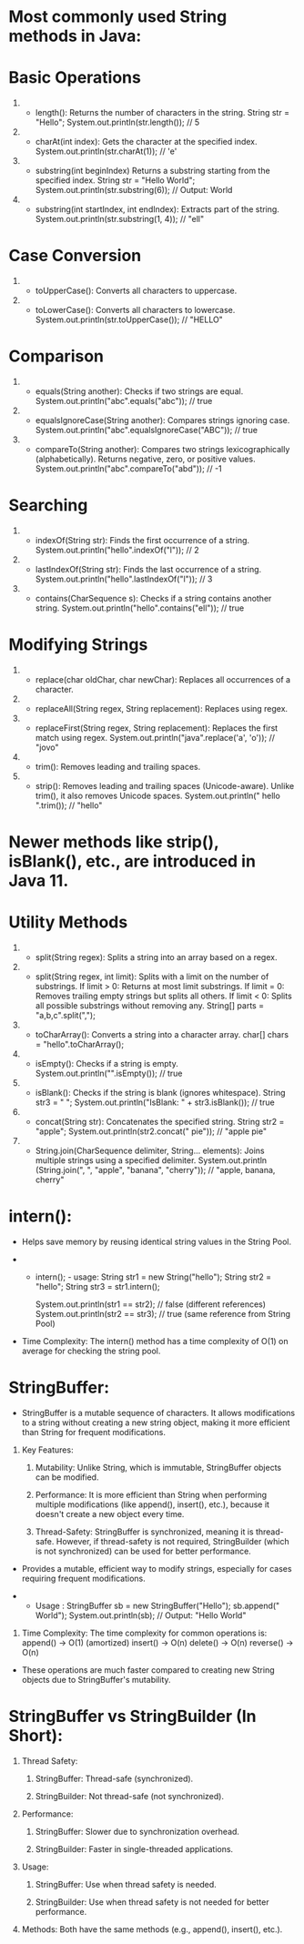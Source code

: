 # Most commonly used String methods in Java:

# Basic Operations

1.  -   length(): Returns the number of characters in the string.
        String str = "Hello";
        System.out.println(str.length()); // 5

2.  -   charAt(int index): Gets the character at the specified index.
        System.out.println(str.charAt(1)); // 'e'

3.  -   substring(int beginIndex)
        Returns a substring starting from the specified index.
        String str = "Hello World";
        System.out.println(str.substring(6)); // Output: World

4.  -   substring(int startIndex, int endIndex): Extracts part of the string.
        System.out.println(str.substring(1, 4)); // "ell"

# Case Conversion

1.  -   toUpperCase(): Converts all characters to uppercase.
2.  -   toLowerCase(): Converts all characters to lowercase.
        System.out.println(str.toUpperCase()); // "HELLO"

# Comparison

1.  -   equals(String another): Checks if two strings are equal.
        System.out.println("abc".equals("abc")); // true

2.  -   equalsIgnoreCase(String another): Compares strings ignoring case.
        System.out.println("abc".equalsIgnoreCase("ABC")); // true

3.  -   compareTo(String another): Compares two strings lexicographically (alphabetically). Returns negative, zero, or positive values.
        System.out.println("abc".compareTo("abd")); // -1

# Searching

1.  -   indexOf(String str): Finds the first occurrence of a string.
        System.out.println("hello".indexOf("l")); // 2

2.  -   lastIndexOf(String str): Finds the last occurrence of a string.
        System.out.println("hello".lastIndexOf("l")); // 3

3.  -   contains(CharSequence s): Checks if a string contains another string.
        System.out.println("hello".contains("ell")); // true

# Modifying Strings

1.  -   replace(char oldChar, char newChar): Replaces all occurrences of a character.
2.  -   replaceAll(String regex, String replacement): Replaces using regex.
3.  -   replaceFirst(String regex, String replacement): Replaces the first match using regex.
        System.out.println("java".replace('a', 'o')); // "jovo"

4.  -   trim(): Removes leading and trailing spaces.
5.  -   strip(): Removes leading and trailing spaces (Unicode-aware). Unlike trim(), it also removes Unicode spaces.
        System.out.println(" hello ".trim()); // "hello"

# Newer methods like strip(), isBlank(), etc., are introduced in Java 11.

# Utility Methods

1.  -   split(String regex): Splits a string into an array based on a regex.
2.  -   split(String regex, int limit): Splits with a limit on the number of substrings.
        If limit > 0: Returns at most limit substrings.
        If limit = 0: Removes trailing empty strings but splits all others.
        If limit < 0: Splits all possible substrings without removing any.
        String[] parts = "a,b,c".split(",");

3.  -   toCharArray(): Converts a string into a character array.
        char[] chars = "hello".toCharArray();

4.  -   isEmpty(): Checks if a string is empty.
        System.out.println("".isEmpty()); // true

5.  -   isBlank(): Checks if the string is blank (ignores whitespace).
        String str3 = " ";
        System.out.println("IsBlank: " + str3.isBlank()); // true

6.  -   concat(String str): Concatenates the specified string.
        String str2 = "apple";
        System.out.println(str2.concat(" pie")); // "apple pie"

7.  -   String.join(CharSequence delimiter, String... elements): Joins multiple strings using a specified delimiter.
        System.out.println (String.join(", ", "apple", "banana", "cherry")); // "apple, banana, cherry"

# intern():

-   Helps save memory by reusing identical string values in the String Pool.

-   -   intern(); - usage:
        String str1 = new String("hello");
        String str2 = "hello";
        String str3 = str1.intern();

        System.out.println(str1 == str2); // false (different references)
        System.out.println(str2 == str3); // true (same reference from String Pool)

-   Time Complexity: The intern() method has a time complexity of O(1) on average for checking the string pool.

# StringBuffer:

-   StringBuffer is a mutable sequence of characters. It allows modifications to a string without creating a new string object, making it more efficient than String for frequent modifications.

1. Key Features:

    1. Mutability: Unlike String, which is immutable, StringBuffer objects can be modified.

    2. Performance: It is more efficient than String when performing multiple modifications (like append(), insert(), etc.), because it doesn't create a new object every time.

    3. Thread-Safety: StringBuffer is synchronized, meaning it is thread-safe. However, if thread-safety is not required, StringBuilder (which is not synchronized) can be used for better performance.

-   Provides a mutable, efficient way to modify strings, especially for cases requiring frequent modifications.

-   -   Usage :
        StringBuffer sb = new StringBuffer("Hello");
        sb.append(" World");
        System.out.println(sb); // Output: "Hello World"

1. Time Complexity:
   The time complexity for common operations is:
   append() → O(1) (amortized)
   insert() → O(n)
   delete() → O(n)
   reverse() → O(n)

-   These operations are much faster compared to creating new String objects due to StringBuffer's mutability.

# StringBuffer vs StringBuilder (In Short):

1.  Thread Safety:

    1. StringBuffer: Thread-safe (synchronized).

    2. StringBuilder: Not thread-safe (not synchronized).

2.  Performance:

    1.  StringBuffer: Slower due to synchronization overhead.

    2.  StringBuilder: Faster in single-threaded applications.

3.  Usage:

    1. StringBuffer: Use when thread safety is needed.

    2. StringBuilder: Use when thread safety is not needed for better performance.

4.  Methods: Both have the same methods (e.g., append(), insert(), etc.).

